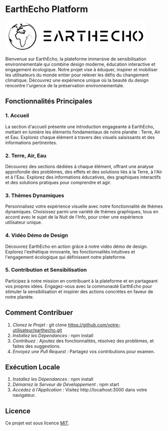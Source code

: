 
# EarthEcho Platform
![EarthEcho Logo](https://github.com/ons-manai08/earth-echo/blob/main/src/assets/images/Logo.png)

Bienvenue sur EarthEcho, la plateforme immersive de sensibilisation environnementale qui combine design moderne, éducation interactive et engagement écologique. Notre projet vise à éduquer, inspirer et mobiliser les utilisateurs du monde entier pour relever les défis du changement climatique. Découvrez une expérience unique où la beauté du design rencontre l'urgence de la préservation environnementale.

## Fonctionnalités Principales

### 1. Accueil

La section d'accueil présente une introduction engageante à EarthEcho, mettant en lumière les éléments fondamentaux de notre planète : Terre, Air et Eau. Explorez chaque élément à travers des visuels saisissants et des informations pertinentes.

### 2. Terre, Air, Eau

Découvrez des sections dédiées à chaque élément, offrant une analyse approfondie des problèmes, des effets et des solutions liés à la Terre, à l'Air et à l'Eau. Explorez des informations éducatives, des graphiques interactifs et des solutions pratiques pour comprendre et agir.

### 3. Thèmes Dynamiques

Personnalisez votre expérience visuelle avec notre fonctionnalité de thèmes dynamiques. Choisissez parmi une variété de thèmes graphiques, tous en accord avec le sujet de la Nuit de l'Info, pour créer une expérience utilisateur unique.

### 4. Vidéo Démo de Design

Découvrez EarthEcho en action grâce à notre vidéo démo de design. Explorez l'esthétique innovante, les fonctionnalités intuitives et l'engagement écologique qui définissent notre plateforme.

### 5. Contribution et Sensibilisation

Participez à notre mission en contribuant à la plateforme et en partageant vos propres idées. Engagez-vous avec la communauté EarthEcho pour stimuler la sensibilisation et inspirer des actions concrètes en faveur de notre planète.

## Comment Contribuer

1. *Clonez le Projet :* git clone https://github.com/votre-utilisateur/earthecho.git
2. *Installez les Dépendances :* npm install
3. *Contribuez :* Ajoutez des fonctionnalités, résolvez des problèmes, et faites des suggestions.
4. *Envoyez une Pull Request :* Partagez vos contributions pour examen.

## Exécution Locale

1. *Installez les Dépendances :* npm install
2. *Démarrez le Serveur de Développement :* npm start
3. *Accédez à l'Application :* Visitez http://localhost:3000 dans votre navigateur.

## Licence

Ce projet est sous licence [MIT](LICENSE).
